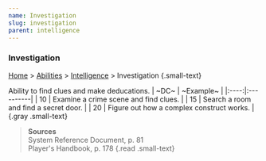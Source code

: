 ```yaml
---
name: Investigation
slug: investigation
parent: intelligence
---
```

### Investigation
[Home](dm-operations-center) > [Abilities](abilities) > [Intelligence](intelligence) > Investigation {.small-text}

Ability to find clues and make deducations.
| ~DC~ | ~Example~ |
|:----:|:----------|
|  10  | Examine a crime scene and find clues.  |
|  15  | Search a room and find a secret door. |
|  20  | Figure out how a complex construct works. |
{.gray .small-text}

> **Sources** <br/>
> System Reference Document, p. 81<br/>
> Player's Handbook, p. 178
{.read .small-text}



